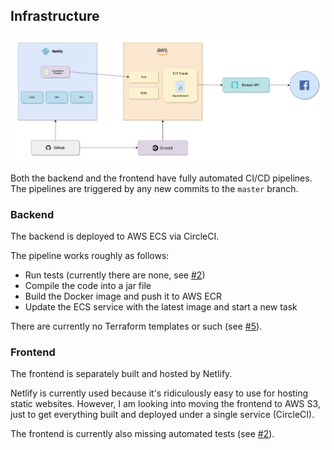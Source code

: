 
## Infrastructure

![alt text](https://github.com/jukkhop/kahvilat/blob/master/docs/resources/architecture-old.png 'Architecture')


Both the backend and the frontend have fully automated CI/CD pipelines. The pipelines are triggered by any new commits to the `master` branch.

### Backend

The backend is deployed to AWS ECS via CircleCI.

The pipeline works roughly as follows:

- Run tests (currently there are none, see [#2](https://github.com/jukkhop/kahvilat/issues/2))
- Compile the code into a jar file
- Build the Docker image and push it to AWS ECR
- Update the ECS service with the latest image and start a new task

There are currently no Terraform templates or such (see [#5](https://github.com/jukkhop/kahvilat/issues/5)).

### Frontend

The frontend is separately built and hosted by Netlify.

Netlify is currently used because it's ridiculously easy to use for hosting static websites. However, I am looking into moving the frontend to AWS S3, just to get everything built and deployed under a single service (CircleCI).

The frontend is currently also missing automated tests (see [#2](https://github.com/jukkhop/kahvilat/issues/2)).
